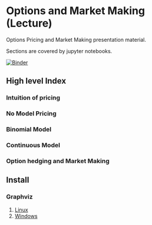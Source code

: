 # Options and Market Making (Lecture)

Options Pricing and Market Making presentation material.

Sections are covered by jupyter notebooks.

[![Binder](https://mybinder.org/badge_logo.svg)](https://mybinder.org/v2/gh/RedRise/lect_options_and_mm/HEAD)

## High level Index

### Intuition of pricing

### No Model Pricing

### Binomial Model

### Continuous Model

### Option hedging and Market Making

## Install

### Graphviz

1. [Linux](https://www.graphviz.org/download/#linux)
2. [Windows](https://www.graphviz.org/download/#windows)

